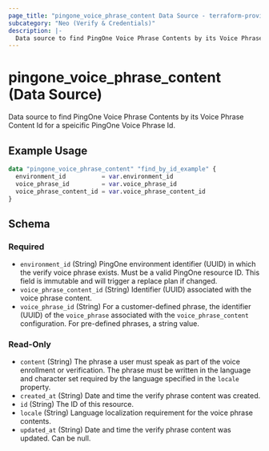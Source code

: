 ```yaml
---
page_title: "pingone_voice_phrase_content Data Source - terraform-provider-pingone"
subcategory: "Neo (Verify & Credentials)"
description: |-
  Data source to find PingOne Voice Phrase Contents by its Voice Phrase Content Id for a speicific PingOne Voice Phrase Id.
---
```


# pingone_voice_phrase_content (Data Source)

Data source to find PingOne Voice Phrase Contents by its Voice Phrase Content Id for a speicific PingOne Voice Phrase Id.

## Example Usage

```terraform
data "pingone_voice_phrase_content" "find_by_id_example" {
  environment_id          = var.environment_id
  voice_phrase_id         = var.voice_phrase_id
  voice_phrase_content_id = var.voice_phrase_content_id
}
```

<!-- schema generated by tfplugindocs -->
## Schema

### Required

- `environment_id` (String) PingOne environment identifier (UUID) in which the verify voice phrase exists.  Must be a valid PingOne resource ID.  This field is immutable and will trigger a replace plan if changed.
- `voice_phrase_content_id` (String) Identifier (UUID) associated with the voice phrase content.
- `voice_phrase_id` (String) For a customer-defined phrase, the identifier (UUID) of the `voice_phrase` associated with the `voice_phrase_content` configuration. For pre-defined phrases, a string value.

### Read-Only

- `content` (String) The phrase a user must speak as part of the voice enrollment or verification. The phrase must be written in the language and character set required by the language specified in the `locale` property.
- `created_at` (String) Date and time the verify phrase content was created.
- `id` (String) The ID of this resource.
- `locale` (String) Language localization requirement for the voice phrase contents.
- `updated_at` (String) Date and time the verify phrase content was updated. Can be null.
